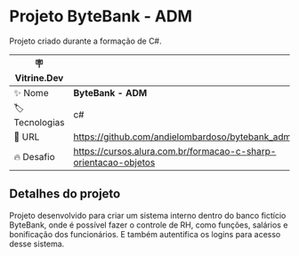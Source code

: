 # Projeto ByteBank - ADM

Projeto criado durante a formação de C#. 

| :placard: Vitrine.Dev |     |
| -------------  | --- |
| :sparkles: Nome        | **ByteBank - ADM**
| :label: Tecnologias | c#
| :rocket: URL         | https://github.com/andielombardoso/bytebank_adm
| :fire: Desafio     | https://cursos.alura.com.br/formacao-c-sharp-orientacao-objetos

## Detalhes do projeto

Projeto desenvolvido para criar um sistema interno dentro do banco fictício ByteBank, onde é possível fazer o controle de RH, como funções, salários e bonificação dos funcionários. E também autentifica os logins para acesso desse sistema. 
